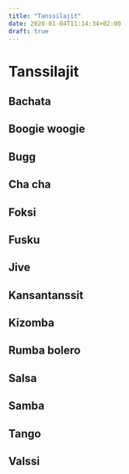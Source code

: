 ```yaml
---
title: "Tanssilajit"
date: 2020-01-04T11:14:34+02:00
draft: true
---
```

# Tanssilajit

## Bachata
## Boogie woogie
## Bugg
## Cha cha
## Foksi
## Fusku
## Jive
## Kansantanssit
## Kizomba
## Rumba bolero
## Salsa
## Samba
## Tango
## Valssi
